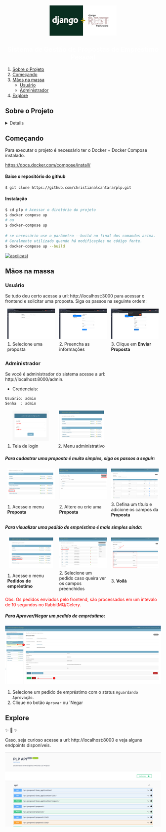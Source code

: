<p align="center">
  <a href="https://github.com/christianalcantara/ntk">
    <img style="height: 7em" src="docs/images/logo.png" alt="Logo">
  </a>
</p>

<h2 align="center" style="color: white;" ali>Sistema de Gestão de Propostas de Empréstimo Pessoal</h3>

<ol>
<li>
  <a href="#sobre-o-projeto">Sobre o Projeto</a>
</li>
<li>
  <a href="#começando">Começando</a>
</li>
<li>
  <a href="#mãos-na-massa">Mãos na massa</a>
  <ul>
    <li><a href="#usuário">Usuário</a></li>
    <li><a href="#administrador">Administrador</a></li>
  </ul>
</li>
<li>
   <a href="#explore">Explore</a>
</li>
</ol>

<!-- SOBRE O PROJETO -->

## Sobre o Projeto

<details>

### Desafio

O objetivo deste desafio é criar um sistema onde os usuários possam cadastrar propostas de empréstimo pessoal e realizar
sua avaliação através de uma fila RabbitMQ utilizando o Django Celery.

### Estrutura da Proposta

O administrador do sistema poderá cadastrar os campos que devem constar na proposta através do django-admin. Por
exemplo, os seguintes campos podem ser cadastrados:

- Nome Completo
- CPF
- Endereço
- Valor do Empréstimo Pretendido

### Página de Preenchimento da Proposta

Deve ser criada uma página onde o possível cliente poderá preencher a proposta, utilizando os campos cadastrados
anteriormente. É importante ressaltar que o frontend não deve fazer comunicação direta com o Django, toda a comunicação
deve ser feita através do Django Rest Framework. O desenvolvedor pode utilizar um framework de sua preferência, como
React, Vue, Angular, ou mesmo HTML com JS.

</details>

<!-- COMEÇANDO -->

## Começando

Para executar o projeto é necessário ter o Docker + Docker Compose instalado.

https://docs.docker.com/compose/install/

#### Baixe o repositório do github

```bash
$ git clone https://github.com/christianalcantara/plp.git
```

#### Instalação

```bash
$ cd plp # Acessar o diretório do projeto
$ docker compose up
# ou
$ docker-compose up

# se necessário use o parâmetro --build no final dos comandos acima.
# Geralmente utilizado quando há modificações no código fonte.
$ docker-compose up --build
```

[![asciicast](https://asciinema.org/a/lbaeiwVjwWKTuGMHRBXyR4ZnQ.svg)](https://asciinema.org/a/lbaeiwVjwWKTuGMHRBXyR4ZnQ)

<!-- USABILIDADE -->

## Mãos na massa

### Usuário

Se tudo deu certo acesse a url: http://localhost:3000 para acessar o frontend e solicitar uma proposta.
Siga os passos na seguinte ordem:

<table>
<thead>
    <tr style="border: #e24545">
        <td class="tg-0pky" style="width: 33%; border: unset"><img style="height: 7em" src="docs/images/tela_proposta_1.png" alt="Logo"></td>
        <td class="tg-0pky" style="width: 33%; border: unset"><img style="height: 7em" src="docs/images/tela_proposta_2.png" alt="Logo"></td>
        <td class="tg-0pky" style="width: 33%; border: unset"><img style="height: 7em" src="docs/images/tela_proposta_3.png" alt="Logo"></td>
    </tr>
    <tr style="border: #e24545">
        <td class="tg-0pky" style="width: 33%; border: unset">1. Selecione uma proposta</td>
        <td class="tg-0pky" style="width: 33%; border: unset">2. Preencha as informações</td>
        <td class="tg-0pky" style="width: 33%; border: unset">3. Clique em <b>Enviar Proposta</b></td>
    </tr>

</thead>
</table>

### Administrador

Se você é administrador do sistema acesse a url: http://localhost:8000/admin.

- Credenciais:

```
Usuário: admin
Senha  : admin
```

<table>
<thead>
    <tr style="border: unset">
        <td class="tg-0pky" style="text-align: center; width: 50%; border: unset"><img style="height: 7em" src="docs/images/login.png" alt="Logo"></td>
        <td class="tg-0pky" style="text-align: center; width: 50%; border: unset"><img style="height: 7em" src="docs/images/admin_home.png" alt="Logo"></td>
    </tr>
    <tr style="border: #e24545">
        <td class="tg-0pky" style="border: unset">1. Tela de login</td>
        <td class="tg-0pky" style="border: unset">2. Menu administrativo</td>
    </tr>
</thead>
</table>

##### Para cadastrar uma proposta é muito simples, siga os passos a seguir:

<table>
<thead>
    <tr style="border: #e24545">
        <td class="tg-0pky" style="text-align: center; width: 33%; border: unset"><img style="height: 7em" src="docs/images/admin_proposal_menu.png" alt="Logo"></td>
        <td class="tg-0pky" style="text-align: center; width: 33%; border: unset"><img style="height: 7em" src="docs/images/admin_proposal_list.png" alt="Logo"></td>
        <td class="tg-0pky" style="text-align: center; width: 33%; border: unset"><img style="height: 7em" src="docs/images/admin_proposal_view.png" alt="Logo"></td>
    </tr>
    <tr style="border: #e24545">
        <td class="tg-0pky" style="border: unset">1. Acesse o menu <b>Proposta</b></td>
        <td class="tg-0pky" style="border: unset">2. Altere ou crie uma <b>Proposta</b></td>
        <td class="tg-0pky" style="border: unset">3. Defina um título e adicione os campos da <b>Proposta</b></td>
    </tr>
</thead>
</table>

##### Para visualizar uma pedido de empréstimo é mais simples ainda:

<table>
<thead>
    <tr style="border: #e24545">
        <td class="tg-0pky" style="text-align: center; width: 33%; border: unset"><img style="height: 7em" src="docs/images/admin_loan_menu.png" alt="Logo"></td>
        <td class="tg-0pky" style="text-align: center; width: 33%; border: unset"><img style="height: 7em" src="docs/images/admin_loan_list.png" alt="Logo"></td>
        <td class="tg-0pky" style="text-align: center; width: 33%; border: unset"><img style="height: 7em" src="docs/images/admin_loan_view.png" alt="Logo"></td>
    </tr>
    <tr style="border: #e24545">
        <td class="tg-0pky" style="border: unset">1. Acesse o menu <b>Pedidos de empréstimo</b></td>
        <td class="tg-0pky" style="border: unset">2. Selecione um pedido caso queira ver os campos preenchidos</td>
        <td class="tg-0pky" style="border: unset">3. <b>Voilà</b></td>
    </tr>
</thead>
</table>
<p style="color: red">Obs: Os pedidos enviados pelo frontend, são processados em um intevalo de 10 segundos no RabbitMQ/Celery.</p>

##### Para Aprovar/Negar um pedido de empréstimo:

<img src="docs/images/tela_proposta_4.png" alt="Logo">

1. Selecione um pedido de empréstimo com o status `Aguardando Aprovação`.
2. Clique no botão `Aprovar` ou `Negar

## Explore

✨ 🍰 ✨

Caso, seja curioso acesse a url: http://localhost:8000 e veja alguns endpoints disponíveis.

<p align="center">
    <img src="docs/images/api.png">
</p>
